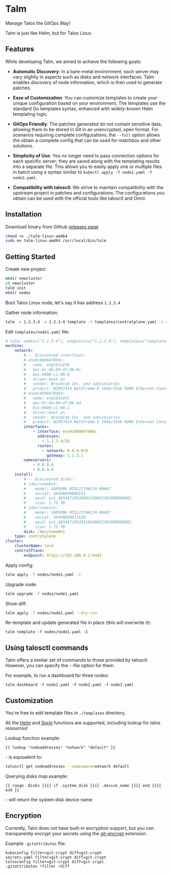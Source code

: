 # Talm

Manage Talos the GitOps Way!

Talm is just like Helm, but for Talos Linux

## Features

While developing Talm, we aimed to achieve the following goals:

- **Automatic Discovery**: In a bare-metal environment, each server may vary
slightly in aspects such as disks and network interfaces.
Talm enables discovery of node information, which is then used to generate patches.

- **Ease of Customization**: You can customize templates to create your unique
configuration based on your environment. The templates use the standard
Go templates syntax, enhanced with widely-known Helm templating logic.

- **GitOps Friendly**: The patches generated do not contain sensitive data,
allowing them to be stored in Git in an unencrypted, open format. For scenarios
requiring complete configurations, the `--full` option allows the obtain
a complete config that can be used for matchbox and other solutions.

- **Simplicity of Use**: You no longer need to pass connection options for each
specific server; they are saved along with the templating results into
a separate file. This allows you to easily apply one or multiple files in batch
using a syntax similar to `kubectl apply -f node1.yaml -f node2.yaml`.

- **Compatibility with talosctl**: We strive to maintain compatibility with the upstream
project in patches and configurations. The configurations you obtain can be used
with the official tools like talosctl and Omni.


## Installation

Download binary from Github [releases page](https://github.com/aenix-io/talm/releases/latest)

```bash
chmod +x ./talm-linux-amd64
sudo mv talm-linux-amd64 /usr/local/bin/talm
```

## Getting Started

Create new project
```bash
mkdir newcluster
cd newcluster
talm init
mkdir nodes
```

Boot Talos Linux node, let's say it has address `1.2.3.4`

Gather node information:
```bash
talm -n 1.2.3.4 -e 1.2.3.4 template -t templates/controlplane.yaml -i > nodes/node1.yaml
```

Edit `templates/node1.yaml` file:
```yaml
# talm: nodes=["1.2.3.4"], endpoints=["1.2.3.4"], templates=["templates/controlplane.yaml"]
machine:
    network:
        # -- Discovered interfaces:
        # enx9c6b0047066c:
        #   name: enp193s0f0
        #   mac:9c:6b:00:47:06:6c
        #   bus:0000:c1:00.0
        #   driver:bnxt_en
        #   vendor: Broadcom Inc. and subsidiaries
        #   product: BCM57414 NetXtreme-E 10Gb/25Gb RDMA Ethernet Controller)
        # enx9c6b0047066d:
        #   name: enp193s0f1
        #   mac:9c:6b:00:47:06:6d
        #   bus:0000:c1:00.1
        #   driver:bnxt_en
        #   vendor: Broadcom Inc. and subsidiaries
        #   product: BCM57414 NetXtreme-E 10Gb/25Gb RDMA Ethernet Controller)
        interfaces:
            - interface: enx9c6b0047066c
              addresses:
                - 1.2.3.4/26
              routes:
                - network: 0.0.0.0/0
                  gateway: 1.2.3.1
        nameservers:
            - 8.8.8.8
            - 8.8.4.4
    install:
        # -- Discovered disks:
        # /dev/nvme0n1:
        #    model: SAMSUNG MZQL21T9HCJR-00A07
        #    serial: S64GNE0RB00153
        #    wwid: eui.3634473052b001530025384500000001
        #    size: 1.75 TB
        # /dev/nvme1n1:
        #    model: SAMSUNG MZQL21T9HCJR-00A07
        #    serial: S64GNE0R811820
        #    wwid: eui.36344730528118200025384500000001
        #    size: 1.75 TB
        disk: /dev/nvme0n1
    type: controlplane
cluster:
    clusterName: talm
    controlPlane:
        endpoint: https://192.168.0.1:6443
```

Apply config:
```bash
talm apply -f nodes/node1.yaml -i
```

Upgrade node:
```bash
talm upgrade -f nodes/node1.yaml
```

Show diff:
```bash
talm apply -f nodes/node1.yaml --dry-run
```

Re-template and update generated file in place (this will overwrite it):
```
talm template -f nodes/node1.yaml -I
```

## Using talosctl commands

Talm offers a similar set of commands to those provided by talosctl.
However, you can specify the --file option for them.

For example, to run a dashboard for three nodes:

```
talm dashboard -f node1.yaml -f node2.yaml -f node3.yaml
```

## Customization

You're free to edit template files in `./templates` directory.

All the [Helm](https://helm.sh/docs/chart_template_guide/functions_and_pipelines/) and [Sprig](https://masterminds.github.io/sprig/) functions are supported, including lookup for talos resources!

Lookup function example:

```helm
{{ lookup "nodeaddresses" "network" "default" }}
```

\- is equiualent to:

```bash
talosctl get nodeaddresses --namespace=network default
```


Querying disks map example:

```helm
{{ range .Disks }}{{ if .system_disk }}{{ .device_name }}{{ end }}{{ end }}
```

\- will return the system disk device name


## Encryption

Currently, Talm does not have built-in encryption support, but you can transparently encrypt your secrets using the [git-encrypt](https://github.com/AGWA/git-crypt) extension.

Example `.gitattributes` file:

```
kubeconfig filter=git-crypt diff=git-crypt
secrets.yaml filter=git-crypt diff=git-crypt
talosconfig filter=git-crypt diff=git-crypt
.gitattributes !filter !diff
```
